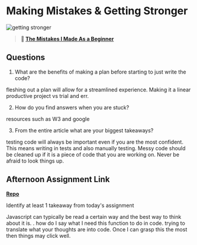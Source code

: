# Making Mistakes & Getting Stronger

![getting stronger](https://bcw.blob.core.windows.net/public/img/lesson-images/js-bootcamp-logo.jpg)

> **📖 [The Mistakes I Made As a Beginner](https://codeworksacademy.com/fs-student-guide/resources/wk2/06-Coding-Mistakes)**

## Questions

1. What are the benefits of making a plan before starting to just write the code?

fleshing out a plan will allow for a streamlined experience. Making it a linear productive project vs trial and err.

2. How do you find answers when you are stuck?

resources such as W3 and google 

3. From the entire article what are your biggest takeaways?

testing code will always be important even if you are the most confident. This means writing in tests and also manually testing. 
Messy code should be cleaned up if it is a piece of code that you are working on. 
Never be afraid to look things up.

## Afternoon Assignment Link

**[Repo](https://github.com/GregBullington/slap-game)**

Identify at least 1 takeaway from today's assignment

Javascript can typically be read a certain way and the best way to think about it is. . how do I say what I need this function to do in code. 
trying to translate what your thoughts are into code. Once I can grasp this the most then things may click well. 
